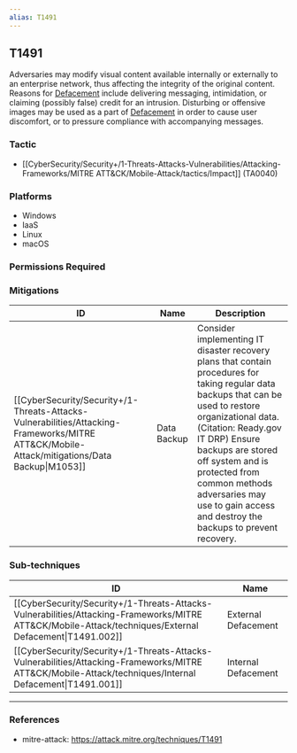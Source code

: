 ```yaml
---
alias: T1491
---
```


## T1491

Adversaries may modify visual content available internally or externally to an enterprise network, thus affecting the integrity of the original content. Reasons for [Defacement](https://attack.mitre.org/techniques/T1491) include delivering messaging, intimidation, or claiming (possibly false) credit for an intrusion. Disturbing or offensive images may be used as a part of [Defacement](https://attack.mitre.org/techniques/T1491) in order to cause user discomfort, or to pressure compliance with accompanying messages. 



### Tactic
- [[CyberSecurity/Security+/1-Threats-Attacks-Vulnerabilities/Attacking-Frameworks/MITRE ATT&CK/Mobile-Attack/tactics/Impact]] (TA0040)

### Platforms
- Windows
- IaaS
- Linux
- macOS

### Permissions Required

### Mitigations

| ID | Name | Description |
| --- | --- | --- |
| [[CyberSecurity/Security+/1-Threats-Attacks-Vulnerabilities/Attacking-Frameworks/MITRE ATT&CK/Mobile-Attack/mitigations/Data Backup\|M1053]] | Data Backup | Consider implementing IT disaster recovery plans that contain procedures for taking regular data backups that can be used to restore organizational data.(Citation: Ready.gov IT DRP) Ensure backups are stored off system and is protected from common methods adversaries may use to gain access and destroy the backups to prevent recovery.<br /> |

### Sub-techniques

| ID | Name |
| --- | --- |
| [[CyberSecurity/Security+/1-Threats-Attacks-Vulnerabilities/Attacking-Frameworks/MITRE ATT&CK/Mobile-Attack/techniques/External Defacement\|T1491.002]] | External Defacement |
| [[CyberSecurity/Security+/1-Threats-Attacks-Vulnerabilities/Attacking-Frameworks/MITRE ATT&CK/Mobile-Attack/techniques/Internal Defacement\|T1491.001]] | Internal Defacement |


---
### References

- mitre-attack: https://attack.mitre.org/techniques/T1491
